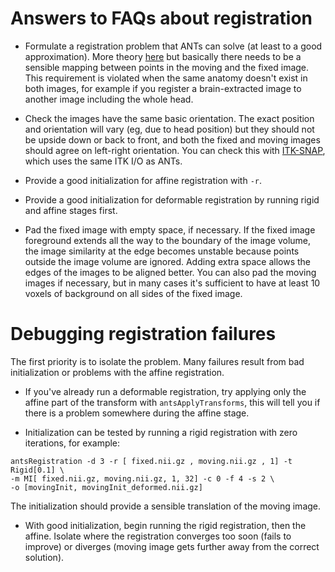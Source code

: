 # Answers to FAQs about registration

* Formulate a registration problem that ANTs can solve (at least to a good approximation). More theory [here](http://www.ncbi.nlm.nih.gov/pubmed/17659998) but basically there needs to be a sensible mapping between points in the moving and the fixed image. This requirement is violated when the same anatomy doesn't exist in both images, for example if you register a brain-extracted image to another image including the whole head.

* Check the images have the same basic orientation. The exact position and orientation will vary (eg, due to head position) but they should not be upside down or back to front, and both the fixed and moving images should agree on left-right orientation. You can check this with [ITK-SNAP](http://itksnap.org), which uses the same ITK I/O as ANTs.

* Provide a good initialization for affine registration with `-r`. 

* Provide a good initialization for deformable registration by running rigid and affine stages first. 

* Pad the fixed image with empty space, if necessary. If the fixed image foreground extends all the way to the boundary of the image volume, the image similarity at the edge becomes unstable because points outside the image volume are ignored. Adding extra space allows the edges of the images to be aligned better. You can also pad the moving images if necessary, but in many cases it's sufficient to have at least 10 voxels of background on all sides of the fixed image.


# Debugging registration failures

The first priority is to isolate the problem. Many failures result from bad initialization or problems with the affine registration. 

*  If you've already run a deformable registration, try applying only the affine part of the transform with `antsApplyTransforms`, this will tell you if there is a problem somewhere during the affine stage.

* Initialization can be tested by running a rigid registration with zero iterations, for example:

```
antsRegistration -d 3 -r [ fixed.nii.gz , moving.nii.gz , 1] -t Rigid[0.1] \
-m MI[ fixed.nii.gz, moving.nii.gz, 1, 32] -c 0 -f 4 -s 2 \
-o [movingInit, movingInit_deformed.nii.gz] 
```
The initialization should provide a sensible translation of the moving image. 

* With good initialization, begin running the rigid registration, then the affine. Isolate where the registration converges too soon (fails to improve) or diverges (moving image gets further away from the correct solution).
